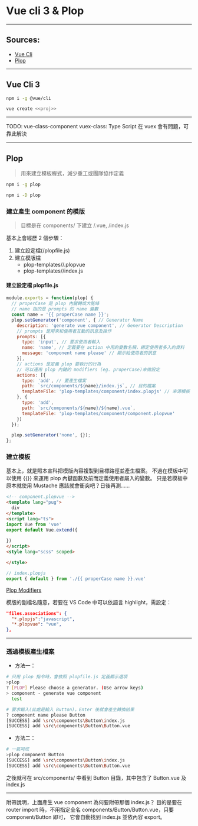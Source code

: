 # Vue cli 3 & Plop

---

## Sources:

* [Vue Cli](https://cli.vuejs.org/guide/)
* [Plop](https://plopjs.com/documentation/)

---

## Vue Cli 3

```sh
npm i -g @vue/cli

vue create <<proj>>
```

---

TODO:
vue-class-component
vuex-class: Type Script 在 vuex 會有問題，可靠此解決

---

## Plop

> 用來建立模板程式，減少重工或團隊協作定義

```sh
npm i -g plop

npm i -D plop
```

### 建立產生 component 的模版

> 目標是在 components/ 下建立 <ComponentName>/<ComponentName>.vue, <ComponentName>/index.js

基本上會經歷 2 個步驟：

1. 建立設定檔(<root>/plopfile.js)
2. 建立模版檔
   * plop-templates/<templateName>/<templateName>.plopvue
   * plop-templates/<templateName>/index.js

#### 建立設定檔 plopfile.js

```js
module.exports = function(plop) {
  // properCase 是 plop 內鍵轉成大駝峰
  // name 指的是 prompts 的 name 變數
  const name = '{{ properCase name }}';
  plop.setGenerator('component', { // Generator Name
    description: 'generate vue component', // Generator Description
    // prompts 是用來和使用者互動的訊息及操作
    prompts: [{
      type: 'input', // 要求使用者輸入
      name: 'name', // 定義要在 action 中用的變數名稱，綁定使用者多入的資料
      message: 'component name please' // 顯示給使用者的訊息
    }],
    // actions 是定義 plop 要執行的行為
    // 可以運用 plop 內鍵的 modifiers (eg. properCase)來做設定
    actions: [{
      type: 'add', // 要產生檔案
      path: `src/components/${name}/index.js`, // 目的檔案
      templateFile: 'plop-templates/component/index.plopjs' // 來源模板
    }, {
      type: 'add',
      path: `src/components/${name}/${name}.vue`,
      templateFile: 'plop-templates/component/component.plopvue'
    }]
  });

  plop.setGenerator('none', {});
};
```

### 建立模板

基本上，就是照本宣科把模版內容複製到目標路徑並產生檔案。
不過在模板中可以使用 {{}} 來運用 plop 內鍵函數及前而定義使用者屬入的變數。
只是若模板中原本就使用 Mustache 應該就會衝突吧？日後再測……


```html
<!-- component.plopvue -->
<template lang="pug">
  div
</template>
<script lang="ts">
import Vue from 'vue'
export default Vue.extend({
  
})
</script>
<style lang="scss" scoped>

</style>
```

```js
// index.plopjs
export { default } from './{{ properCase name }}.vue'
```

[Plop Modifiers](https://plopjs.com/documentation/#case-modifiers)

模版的副檔名隨意，若要在 VS Code 中可以依語言 highlight，需設定：

```json
"files.associations": {
  "*.plopjs":"javascript",
  "*.plopvue": "vue",
},
```

---

### 透過模板產生檔案

* 方法一：

```sh
# 只用 plop 指令時，會依照 plopfile.js 定義顯示選項
>plop
? [PLOP] Please choose a generator. (Use arrow keys)
> component - generate vue component
  test

# 要求輸入(此處是輸入 Button)，Enter 後就會產生轉換結果
? component name please Button
[SUCCESS] add \src\components\Button\index.js
[SUCCESS] add \src\components\Button\Button.vue
```

* 方法二：

```sh
# 一氣呵成
>plop component Button
[SUCCESS] add \src\components\Button\index.js
[SUCCESS] add \src\components\Button\Button.vue
```

之後就可在 src/components/ 中看到 Button 目錄，其中包含了 Button.vue 及 index.js

---

附帶說明，上面產生 vue component 為何要附帶那個 index.js？
目的是要在 router import 時，不用指定全名 components/Button/Button.vue，只要 component/Button 即可，
它會自動找到 index.js 並依內容 export。

